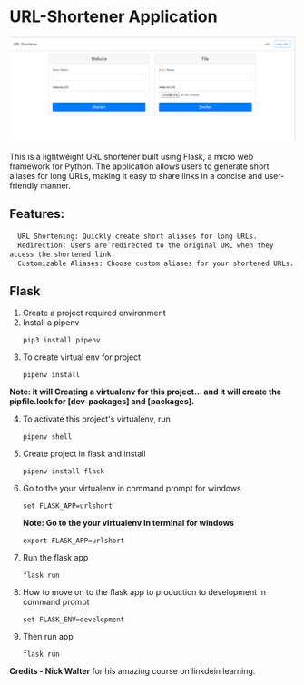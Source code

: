 # URL-Shortener Application
   ![alt-text](https://github.com/soopertramp/url-shortner/blob/main/flask.png)

This is a lightweight URL shortener built using Flask, a micro web framework for Python. The application allows users to generate short aliases for long URLs, making it easy to share links in a concise and user-friendly manner.

## Features:

      URL Shortening: Quickly create short aliases for long URLs.
      Redirection: Users are redirected to the original URL when they access the shortened link.
      Customizable Aliases: Choose custom aliases for your shortened URLs.
   
 ## Flask
  1. Create a project required environment
  2. Install a pipenv 
      ```
      pip3 install pipenv
      ```
  3. To create virtual env for project
     ```
     pipenv install 
     ```
   **Note: it will Creating a virtualenv for this project… and it will create the pipfile.lock for [dev-packages] and        	[packages].**

  4. To activate this project's virtualenv, run
     ```
     pipenv shell
     ```
  5. Create project in flask and install
     ```
     pipenv install flask
     ```
  7. Go to the your virtualenv in command prompt for windows
     ```
     set FLASK_APP=urlshort
     ```
     **Note: Go to the your virtualenv in terminal  for windows**
     ```
     export FLASK_APP=urlshort
     ``` 
  8. Run the flask app  
      ```
      flask run
      ``` 
  9. How to move on to the flask app to production to development in command prompt 
      ```
      set FLASK_ENV=development
      ```
 10. Then run app
       ```
       flask run
       ```

   **Credits - Nick Walter** for his amazing course on linkdein learning.
